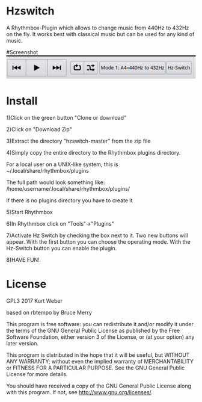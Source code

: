 # Hzswitch
A Rhythmbox-Plugin which allows to change music from 440Hz to 432Hz on the fly.
It works best with classical music but can be used for any kind of music.

#Screenshot
![screenshot](https://github.com/kurt-weber/hzswitch/raw/master/hz-switch.png)

# Install
1)Click on the green button "Clone or download"


2)Click on "Download Zip"


3)Extract the directory "hzswitch-master" from the zip file


4)Simply copy the entire directory to the Rhythmbox plugins directory.

For a local user on a UNIX-like system, this is ~/.local/share/rhythmbox/plugins

The full path would look something like:
/home/username/.local/share/rhythmbox/plugins/

If there is no plugins directory you have to create it


5)Start Rhythmbox


6)In Rhythmbox click on "Tools"->"Plugins"


7)Activate Hz Switch by checking the box next to it.
Two new buttons will appear. 
With the first button you can choose the operating mode.
With the Hz-Switch button you can enable the plugin.


8)HAVE FUN!

# License

GPL3 2017 Kurt Weber

based on rbtempo by Bruce Merry

This program is free software: you can redistribute it and/or modify it under the terms of the GNU General Public License as published by the Free Software Foundation, either version 3 of the License, or (at your option) any later version.

This program is distributed in the hope that it will be useful, but WITHOUT ANY WARRANTY; without even the implied warranty of MERCHANTABILITY or FITNESS FOR A PARTICULAR PURPOSE. See the GNU General Public License for more details.

You should have received a copy of the GNU General Public License along with this program. If not, see http://www.gnu.org/licenses/.
